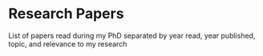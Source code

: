 # Research Papers
List of papers read during my PhD separated by year read, year published, topic, and relevance to my research
